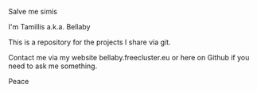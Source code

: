 Salve me simis

I'm Tamillis a.k.a. Bellaby

This is a repository for the projects I share via git.

Contact me via my website bellaby.freecluster.eu or here on Github if you need to ask me something.

Peace

<!---
Tamillis/Tamillis is a ✨ special ✨ repository because its `README.md` (this file) appears on your GitHub profile.
You can click the Preview link to take a look at your changes.
--->
